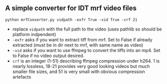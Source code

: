 ## A simple converter for IDT mrf video files

`python mrfConverter.py vidpath -exfr True -vid True -crf 21`

+ replace `vidpath` with the full path to the video (uses pathlib so should be platform indpendent)
+ `-exfr` asks if you want to extract tiff from mrf. Set to False if already extracted (must be in dir next to mrf, with same name as video)
+ `-vid` asks if you want to use ffmpeg to convert the tiffs into an mp4. Set to False if no video output desired.
+ `crf` is an integer (1-51) describing ffmpeg compression under h264. 1 is nearly lossless, 18-21 provides very good looking videos but much smaller file sizes, and 51 is very small with obvious compression artefacts
